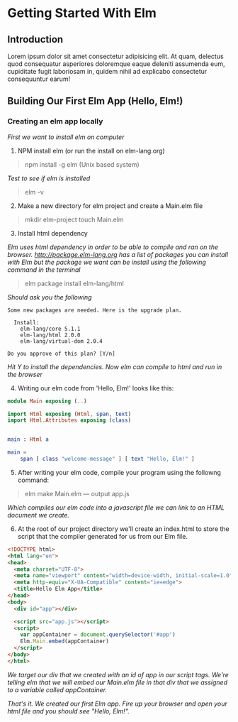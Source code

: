 # Getting Started With Elm

## Introduction
Lorem ipsum dolor sit amet consectetur adipisicing elit. At quam, delectus quod consequatur asperiores doloremque eaque deleniti assumenda eum, cupiditate fugit laboriosam in, quidem nihil ad explicabo consectetur consequuntur earum!

## Building Our First Elm App (Hello, Elm!)
### Creating an elm app locally

*First we want to install elm on computer*
1. NPM install elm (or run the install on elm-lang.org)
> npm install -g elm (Unix based system)

*Test to see if elm is installed*
> elm -v

2. Make a new directory for elm project and create a Main.elm file
> mkdir elm-project
> touch Main.elm

3. Install html dependency

*Elm uses html dependency in order to be able to compile and ran on the browser.
http://package.elm-lang.org has a list of packages you can install with Elm but the package we want can be install using the following command in the terminal*

> elm package install elm-lang/html

*_Should ask you the following_*

```
Some new packages are needed. Here is the upgrade plan.

  Install:
    elm-lang/core 5.1.1
    elm-lang/html 2.0.0
    elm-lang/virtual-dom 2.0.4

Do you approve of this plan? [Y/n]
```

*Hit Y to install the dependencies.
Now elm can compile to html and run in the browser*

4. Writing our elm code from 'Hello, Elm!' looks like this:

```elm
module Main exposing (..)

import Html exposing (Html, span, text)
import Html.Attributes exposing (class)


main : Html a

main = 
    span [ class "welcome-message" ] [ text "Hello, Elm!" ]

```

5. After writing your elm code, compile your program using the followng command:
> elm make Main.elm — output app.js

*Which compiles our elm code into a javascript file we can link to an HTML document we create.*

6. At the root of our project directory we'll create an index.html to store the script that the compiler generated for us from our Elm file.

```html
<!DOCTYPE html>
<html lang="en">
<head>
  <meta charset="UTF-8">
  <meta name="viewport" content="width=device-width, initial-scale=1.0">
  <meta http-equiv="X-UA-Compatible" content="ie=edge">
  <title>Hello Elm App</title>
</head>
<body>
  <div id="app"></div>

  <script src="app.js"></script>
  <script>
    var appContainer = document.querySelector('#app')
    Elm.Main.embed(appContainer)
  </script>
</body>
</html>
```

*We target our div that we created with an id of app in our script tags. We're telling elm that we will embed our Main.elm file in that div that we assigned to a variable called appContainer.*

*That's it. We created our first Elm app. Fire up your browser and open your html file and you should see "Hello, Elm!".*
